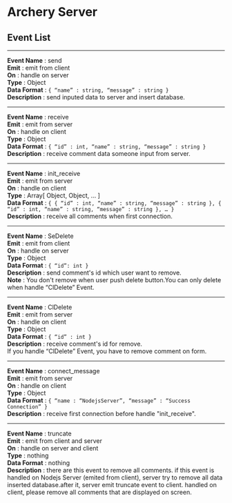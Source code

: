 Archery Server
==============

Event List
--------------

---

__Event Name__ : send  
__Emit__ : emit from client  
__On__ : handle on server  
__Type__ : Object  
__Data Format__ : `{ “name” : string, “message” : string }`  
__Description__ : send inputed data to server and insert database.  

---

__Event Name__ : receive  
__Emit__ : emit from server  
__On__ : handle on client  
__Type__ : Object  
__Data Format__ : `{ “id” : int, “name” : string, “message” : string }`  
__Description__ : receive comment data someone input from server.  

---

__Event Name__ : init\_receive  
__Emit__ : emit from server  
__On__ : handle on client  
__Type__ : Array[ Object, Object, … ]  
__Data Format__ : `{ { “id” : int, “name” : string, “message” : string }, { “id” : int, “name” : string, “message” : string }, … }`  
__Description__ : receive all comments when first connection.  

---

__Event Name__ : SeDelete  
__Emit__ : emit from client  
__On__ : handle on server  
__Type__ : Object  
__Data Format__ : `{ “id”: int }`  
__Description__ : send comment's id which user want to remove.  
__Note__ : You don't remove when user push delete button.You can only delete when handle “ClDelete” Event.

---

__Event Name__ : ClDelete  
__Emit__ : emit from server  
__On__ : handle on client  
__Type__ : Object  
__Data Format__ : `{ “id” : int }`  
__Description__ : receive comment's id for remove.  
If you handle “ClDelete” Event, you have to remove comment on form.

---

__Event Name__ : connect\_message  
__Emit__ : emit from server  
__On__ : handle on client  
__Type__ : Object  
__Data Format__ : `{ “name : “NodejsServer”, “message” : “Success Connection” }`  
__Description__ : receive first connection before handle "init\_receive".  

---

__Event Name__ : truncate  
__Emit__ : emit from client and server  
__On__ : handle on server and client  
__Type__ : nothing  
__Data Format__ : nothing  
__Description__ : there are this event to remove all comments. if this event is handled on Nodejs Server (emited from client), server try to remove all data inserted database.after it, server emit truncate event to client. handled on client, please remove all comments that are displayed on screen.  
